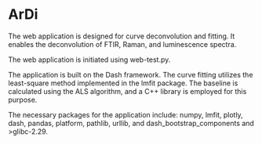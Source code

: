 # ArDi
The web application is designed for curve deconvolution and fitting. It enables the deconvolution of FTIR, Raman, and luminescence spectra.

The web application is initiated using web-test.py.

The application is built on the Dash framework. The curve fitting utilizes the least-square method implemented in the lmfit package. The baseline is calculated using the ALS algorithm, and a C++ library is employed for this purpose.

The necessary packages for the application include: numpy, lmfit, plotly, dash, pandas, platform, pathlib, urllib, and dash_bootstrap_components and >glibc-2.29.

